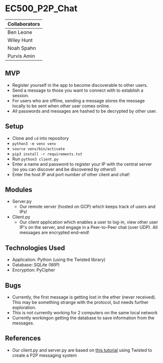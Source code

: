# EC500_P2P_Chat

| Collaborators               |
| --------------------------- |
| Ben Leone                   |
| Wiley Hunt                  |
| Noah Spahn                  |
| Purvis Amin                 |


## MVP

- Register yourself in the app to become discoverable to other users.
- Send a message to those you want to connect with to establish a session.
- For users who are offline, sending a message stores the message locally to be sent when other user comes online.
- All passwords and messages are hashed to be decrypted by other user.

## Setup

- Clone and `cd` into repository
- `python3 -m venv venv`
- `source venv/bin/activate`
- `pip3 install -r requirements.txt`
- Run `python3 client.py` 
- Enter a name and password to register your IP with the central server (so you can discover and be discovered by others!)
- Enter the host IP and port number of other client and chat!

## Modules

- Server.py
    - Our remote server (hosted on GCP) which keeps track of users and IPs!
- Client.py
    - Our client application which enables a user to log-in, view other user IP's on the server, and engage in a Peer-to-Peer chat (over UDP). All messages are encrypted end-end!

## Technologies Used

- Application: Python (using the Twisted library)
- Database: SQLite (WIP)
- Encryption: PyCipher

## Bugs
- Currently, the first message is getting lost in the ether (never received). This may be something strange with the protocol, but needs further exploration.
- This is not currently working for 2 computers on the same local network
- Currently workingon getting the database to save information from the messages.

## References
- Our client.py and server.py are based on [this tutorial](https://www.youtube.com/watch?v=1Fay1pjttLg) using Twisted to create a P2P messaging system

